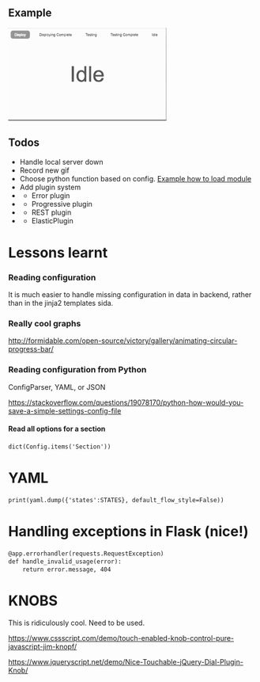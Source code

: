 


## Example

![alt text](example.gif "Example of output")



## Todos
* Handle local server down
* Record new gif
* Choose python function based on config. [Example how to load module](https://stackoverflow.com/questions/3061/calling-a-function-of-a-module-by-using-its-name-a-string)
* Add plugin system
* * Error plugin
* * Progressive plugin
* * REST plugin
* * ElasticPlugin

# Lessons learnt 

### Reading configuration
It is much easier to handle missing configuration in data in backend, rather than in the jinja2 templates sida.

### Really cool graphs
http://formidable.com/open-source/victory/gallery/animating-circular-progress-bar/


### Reading configuration from Python
ConfigParser, YAML, or JSON

https://stackoverflow.com/questions/19078170/python-how-would-you-save-a-simple-settings-config-file

#### Read all options for a section
```
dict(Config.items('Section'))
```


# YAML
```
print(yaml.dump({'states':STATES}, default_flow_style=False))
```


# Handling exceptions in Flask (nice!)
```
@app.errorhandler(requests.RequestException)
def handle_invalid_usage(error):
    return error.message, 404
```

# KNOBS
This is ridiculously cool. Need to be used.

https://www.cssscript.com/demo/touch-enabled-knob-control-pure-javascript-jim-knopf/

https://www.jqueryscript.net/demo/Nice-Touchable-jQuery-Dial-Plugin-Knob/